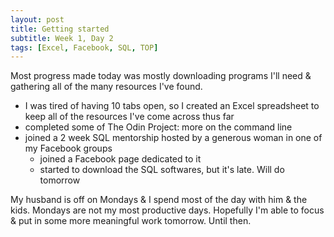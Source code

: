 ```yaml
---
layout: post
title: Getting started
subtitle: Week 1, Day 2
tags: [Excel, Facebook, SQL, TOP]
---
```


Most progress made today was mostly downloading programs I'll need & gathering all of the many resources I've found. 

- I was tired of having 10 tabs open, so I created an Excel spreadsheet to keep all of the resources I've come across thus far
- completed some of The Odin Project: more on the command line
- joined a 2 week SQL mentorship hosted by a generous woman in one of my Facebook groups
  * joined a Facebook page dedicated to it 
  * started to download the SQL softwares, but it's late. Will do tomorrow

My husband is off on Mondays & I spend most of the day with him & the kids. Mondays are not my most productive days. Hopefully I'm able to focus & put in some more meaningful work tomorrow. Until then.
